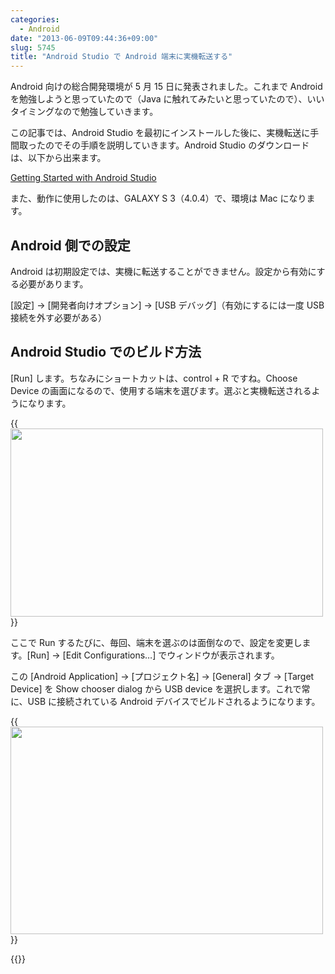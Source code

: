 ```yaml
---
categories:
  - Android
date: "2013-06-09T09:44:36+09:00"
slug: 5745
title: "Android Studio で Android 端末に実機転送する"
---
```


Android 向けの総合開発環境が 5 月 15 日に発表されました。これまで Android を勉強しようと思っていたので（Java に触れてみたいと思っていたので）、いいタイミングなので勉強していきます。

この記事では、Android Studio を最初にインストールした後に、実機転送に手間取ったのでその手順を説明していきます。Android Studio のダウンロードは、以下から出来ます。

[Getting Started with Android Studio](http://developer.android.com/sdk/installing/studio.html)

また、動作に使用したのは、GALAXY S 3（4.0.4）で、環境は Mac になります。

## Android 側での設定

Android は初期設定では、実機に転送することができません。設定から有効にする必要があります。

[設定] → [開発者向けオプション] → [USB デバッグ]（有効にするには一度 USB 接続を外す必要がある）

## Android Studio でのビルド方法

[Run] します。ちなみにショートカットは、control + R ですね。Choose Device の画面になるので、使用する端末を選びます。選ぶと実機転送されるようになります。

{{<img alt="" src="/images/2013/06/5745_1.png" width="500" height="301">}}

ここで Run するたびに、毎回、端末を選ぶのは面倒なので、設定を変更します。[Run] → [Edit Configurations…] でウィンドウが表示されます。

この [Android Application] → [プロジェクト名] → [General] タブ → [Target Device] を Show chooser dialog から USB device を選択します。これで常に、USB に接続されている Android デバイスでビルドされるようになります。

{{<img alt="" src="/images/2013/06/5745_2.png" width="500" height="332">}}

{{<amazon id="4797366133" title="やさしいAndroidプログラミング (やさしいシリーズ)" src="https://images-na.ssl-images-amazon.com/images/I/41DPV5D6M2L._SL160_.jpg">}}
